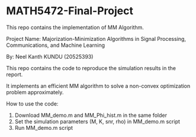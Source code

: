 # MATH5472-Final-Project
This repo contains the implementation of MM Algorithm.

Project Name: Majorization-Minimization Algorithms in Signal Processing, Communications, and Machine Learning

By: Neel Kanth KUNDU (20525393)

This repo contains the code to reproduce the simulation results in the report.

It implements an efficient MM algorithm to solve a non-convex optimization problem approximately.

How to use the code:
1) Download MM_demo.m and MM_Phi_hist.m in the same folder
2) Set the simulation parameters (M, K, snr, rho) in MM_demo.m script
3) Run MM_demo.m script

